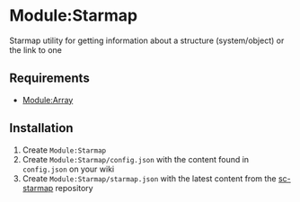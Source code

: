 # Module:Starmap

Starmap utility for getting information about a structure (system/object) or the link to one

## Requirements
- [Module:Array](https://github.com/The-Star-Citizen-Wikis/SharedModules/tree/master/ThirdParty/runescape.wiki/Array.lua)

## Installation
1. Create `Module:Starmap`
2. Create `Module:Starmap/config.json` with the content found in `config.json` on your wiki 
3. Create `Module:Starmap/starmap.json` with the latest content from the [sc-starmap](https://github.com/robertsspaceindustries/sc-starmap/blob/main/out/starmap.json) repository